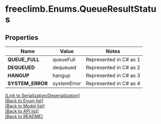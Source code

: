 # freeclimb.Enums.QueueResultStatus

## Properties

Name | Value | Notes
------------ | ------------- | -------------
**QUEUE_FULL** | queueFull | Represented in C# as 1
**DEQUEUED** | dequeued | Represented in C# as 2
**HANGUP** | hangup | Represented in C# as 3
**SYSTEM_ERROR** | systemError | Represented in C# as 4


[[Link to Serialization/Deserialization]](../README.md#documentation-for-serialization-deserialization)<br /> 
[[Back to Enum list]](../README.md#documentation-for-enums)<br /> 
[[Back to Model list]](../README.md#documentation-for-models)<br /> 
[[Back to API list]](../README.md#documentation-for-api-endpoints) <br /> 
[[Back to README]](../README.md) <br /> 
